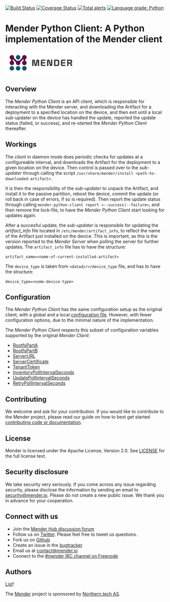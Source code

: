[![Build Status](https://gitlab.com/Northern.tech/Mender/mender-python-client/badges/master/pipeline.svg)](https://gitlab.com/Northern.tech/Mender/mender-python-client/pipelines)
[![Coverage Status](https://coveralls.io/repos/github/mendersoftware/mender-python-client/badge.svg?branch=master)](https://coveralls.io/github/mendersoftware/mender-python-client?branch=master)
[![Total alerts](https://img.shields.io/lgtm/alerts/g/mendersoftware/mender-python-client.svg?logo=lgtm&logoWidth=18)](https://lgtm.com/projects/g/mendersoftware/mender-python-client/alerts/)
[![Language grade: Python](https://img.shields.io/lgtm/grade/python/g/mendersoftware/mender-python-client.svg?logo=lgtm&logoWidth=18)](https://lgtm.com/projects/g/mendersoftware/mender-python-client/context:python)

Mender Python Client: A Python implementation of the Mender client
==============================================

![Mender logo](mender_logo.png)

## Overview

The _Mender Python Client_ is an API client, which is responsible for
interacting with the Mender server, and downloading the Artifact for a
deployment to a specified location on the device, and then exit until a local
sub-updater on the device has handled the update, reported the update status
(failed, or success), and re-started the _Mender Python Client_ thereafter.

## Workings

The _client_ in daemon mode does periodic checks for updates at a configureable
interval, and downloads the Artifact for the deployment to a given location on
the device. Then control is passed over to the _sub-updater_ through calling the
script `/usr/share/mender/install <path-to-downloaded-artifact>`.

It is then the responsibility of the _sub-updater_ to unpack the Artifact, and
install it to the passive partition, reboot the device, commit the update (or
roll back in case of errors, if so is required). Then report the update status
through calling `mender-python-client report <--success|--failure>`, and then
remove the lock-file, to have the _Mender Python Client_ start looking for
updates again.

After a succesful update, the _sub-updater_ is responsible for updating the
_artifact_info_ file located in `/etc/mender/artifact_info`, to reflect the name
of the Artifact just installed on the device. This is important, as this is the
version reported to the _Mender Server_ when polling the server for further
updates. The `artifact_info` file has to have the structure:

```
artifact_name=<name-of-current-installed-artifact>
```

The `device_type` is taken from `<datadir>/device_type` file, and has to have the structure:

```
device_type=<some-device-type>
```

## Configuration

The _Mender Python Client_ has the same configuration setup as the original
client, with a global and a local [configuration
file](https://docs.mender.io/client-installation/configuration-file). However,
with fewer configuration options, due to the minimal nature of the
implementation.

The _Mender Python Client_ respects this subset of configuration variables
supported by the original _Mender Client_:

* [RootfsPartA](https://docs.mender.io/client-installation/configuration-file/configuration-options#rootfsparta)
* [RootfsPartB](https://docs.mender.io/client-installation/configuration-file/configuration-options#rootfspartb)
* [ServerURL](https://docs.mender.io/client-installation/configuration-file/configuration-options#serverurl)
* [ServerCertificate](https://docs.mender.io/client-installation/configuration-file/configuration-options#servercertificate)
* [TenantToken](https://docs.mender.io/client-installation/configuration-file/configuration-options#tenanttoken)
* [InventoryPollIntervalSeconds](https://docs.mender.io/client-installation/configuration-file/configuration-options#inventorypollintervalseconds)
* [UpdatePollIntervalSeconds](https://docs.mender.io/client-installation/configuration-file/configuration-options#updatepollintervalseconds)
* [RetryPollIntervalSeconds](https://docs.mender.io/client-installation/configuration-file/configuration-options#retrypollintervalseconds)

## Contributing

We welcome and ask for your contribution. If you would like to contribute to the
Mender project, please read our guide on how to best get started [contributing
code or
documentation](https://github.com/mendersoftware/mender/blob/master/CONTRIBUTING.md).

## License

Mender is licensed under the Apache License, Version 2.0. See
[LICENSE](https://github.com/mendersoftware/mender-python-client/blob/master/LICENSE) for
the full license text.

## Security disclosure

We take security very seriously. If you come across any issue regarding
security, please disclose the information by sending an email to
[security@mender.io](security@mender.io). Please do not create a new public
issue. We thank you in advance for your cooperation.

## Connect with us

* Join the [Mender Hub discussion forum](https://hub.mender.io)
* Follow us on [Twitter](https://twitter.com/mender_io). Please
  feel free to tweet us questions.
* Fork us on [Github](https://github.com/mendersoftware)
* Create an issue in the [bugtracker](https://tracker.mender.io/projects/MEN)
* Email us at [contact@mender.io](mailto:contact@mender.io)
* Connect to the [#mender IRC channel on Freenode](http://webchat.freenode.net/?channels=mender)


## Authors

[List](https://github.com/mendersoftware/mender-python-client/graphs/contributors)!

The [Mender](https://mender.io) project is sponsored by [Northern.tech
AS](https://northern.tech).

